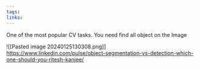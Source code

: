 ```yaml
---
tags: 
links:
---
```

One of the most popular CV tasks. You need find all object on the Image

![[Pasted image 20240125130308.png]]
https://www.linkedin.com/pulse/object-segmentation-vs-detection-which-one-should-you-ritesh-kanjee/